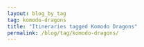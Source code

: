 ```yaml
---
layout: blog_by_tag
tag: komodo-dragons
title: "Itineraries tagged Komodo Dragons"
permalink: /blog/tag/komodo-dragons/
---
```

